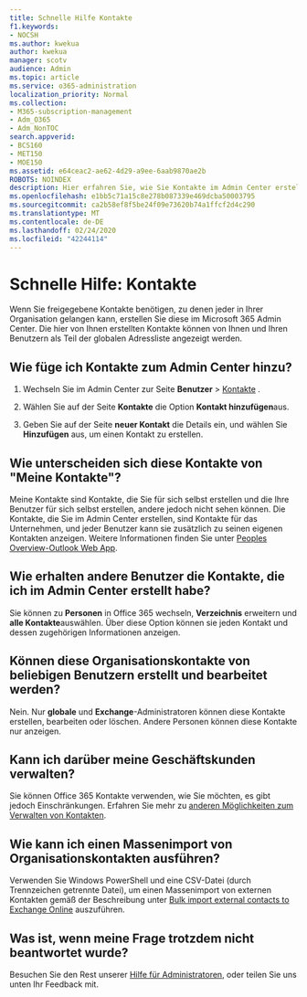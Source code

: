 ```yaml
---
title: Schnelle Hilfe Kontakte
f1.keywords:
- NOCSH
ms.author: kwekua
author: kwekua
manager: scotv
audience: Admin
ms.topic: article
ms.service: o365-administration
localization_priority: Normal
ms.collection:
- M365-subscription-management
- Adm_O365
- Adm_NonTOC
search.appverid:
- BCS160
- MET150
- MOE150
ms.assetid: e64ceac2-ae62-4d29-a9ee-6aab9870ae2b
ROBOTS: NOINDEX
description: Hier erfahren Sie, wie Sie Kontakte im Admin Center erstellen und ihre globale Adressliste verwalten.
ms.openlocfilehash: e1bb5c71a15c8e278b087339e469dcba50003795
ms.sourcegitcommit: ca2b58ef8f5be24f09e73620b74a1ffcf2d4c290
ms.translationtype: MT
ms.contentlocale: de-DE
ms.lasthandoff: 02/24/2020
ms.locfileid: "42244114"
---
```

# <a name="quick-help-contacts"></a>Schnelle Hilfe: Kontakte

Wenn Sie freigegebene Kontakte benötigen, zu denen jeder in Ihrer Organisation gelangen kann, erstellen Sie diese im Microsoft 365 Admin Center. Die hier von Ihnen erstellten Kontakte können von Ihnen und Ihren Benutzern als Teil der globalen Adressliste angezeigt werden.
  
## <a name="how-do-i-add-contacts-in-the-admin-center"></a>Wie füge ich Kontakte zum Admin Center hinzu?

1. Wechseln Sie im Admin Center zur Seite **Benutzer** \> <a href="https://go.microsoft.com/fwlink/p/?linkid=2053302" target="_blank">Kontakte</a> .

2. Wählen Sie auf der Seite **Kontakte** die Option **Kontakt hinzufügen**aus.
  
3. Geben Sie auf der Seite **neuer Kontakt** die Details ein, und wählen Sie **Hinzufügen** aus, um einen Kontakt zu erstellen.
  
## <a name="how-are-these-contacts-different-from-my-contacts"></a>Wie unterscheiden sich diese Kontakte von "Meine Kontakte"?

Meine Kontakte sind Kontakte, die Sie für sich selbst erstellen und die Ihre Benutzer für sich selbst erstellen, andere jedoch nicht sehen können. Die Kontakte, die Sie im Admin Center erstellen, sind Kontakte für das Unternehmen, und jeder Benutzer kann sie zusätzlich zu seinen eigenen Kontakten anzeigen. Weitere Informationen finden Sie unter [Peoples Overview-Outlook Web App](https://support.office.com/article/5fe173cf-e620-4f62-9bf6-da5041f651bf.aspx).
  
## <a name="how-does-everyone-get-to-the-contacts-i-created-in-the-admin-center"></a>Wie erhalten andere Benutzer die Kontakte, die ich im Admin Center erstellt habe?

 Sie können zu **Personen** in Office 365 wechseln, **Verzeichnis** erweitern und **alle Kontakte**auswählen. Über diese Option können sie jeden Kontakt und dessen zugehörigen Informationen anzeigen.
  
## <a name="can-anyone-create-and-edit-these-organizational-contacts"></a>Können diese Organisationskontakte von beliebigen Benutzern erstellt und bearbeitet werden?

Nein. Nur **globale** und **Exchange**-Administratoren können diese Kontakte erstellen, bearbeiten oder löschen. Andere Personen können diese Kontakte nur anzeigen.
  
## <a name="can-i-use-this-to-manage-my-business-clients"></a>Kann ich darüber meine Geschäftskunden verwalten?

Sie können Office 365 Kontakte verwenden, wie Sie möchten, es gibt jedoch Einschränkungen. Erfahren Sie mehr zu [anderen Möglichkeiten zum Verwalten von Kontakten](ways-to-manage-contacts.md).
  
## <a name="how-do-i-bulk-import-organizational-contacts"></a>Wie kann ich einen Massenimport von Organisationskontakten ausführen?

Verwenden Sie Windows PowerShell und eine CSV-Datei (durch Trennzeichen getrennte Datei), um einen Massenimport von externen Kontakten gemäß der Beschreibung unter [Bulk import external contacts to Exchange Online](../../compliance/bulk-import-external-contacts.md) auszuführen.
  
## <a name="what-if-my-question-still-hasnt-been-answered"></a>Was ist, wenn meine Frage trotzdem nicht beantwortet wurde?

Besuchen Sie den Rest unserer [Hilfe für Administratoren](../admin-home.md), oder teilen Sie uns unten Ihr Feedback mit.
